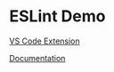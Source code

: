# ESLint Demo

[VS Code Extension](https://marketplace.visualstudio.com/items?itemName=dbaeumer.vscode-eslint)

[Documentation](https://eslint.org/docs/latest/use/getting-started)
